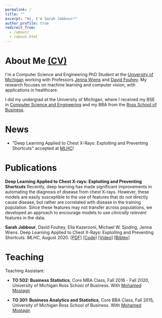 ```yaml
---
permalink: /
title: ""
excerpt: "Hi, I'm Sarah Jabbour!"
author_profile: true
redirect_from: 
  - /about/
  - /about.html
---
```


About Me [(CV)](files/CV.pdf)
===
I'm a Computer Science and Engineering PhD Student at the [University of Michigan](https://umich.edu/) working with Professors [Jenna Wiens](https://wiens-group.engin.umich.edu/) and [David Fouhey](https://web.eecs.umich.edu/~fouhey/). My research focuses on machine learning and computer vision, with applications in healthcare. 

I did my undergrad at the University of Michigan, where I received my BSE in [Computer Science and Engineering](https://cse.engin.umich.edu/) and my BBA from the [Ross School of Business](https://michiganross.umich.edu/). 

News
===
- "Deep Learning Applied to Chest X-Rays: Exploiting and Preventing Shortcuts" accepted at [MLHC](https://www.mlforhc.org/)! 

Publications
===

**Deep Learning Applied to Chest X-rays: Exploiting and Preventing Shortcuts** 
Recently, deep learning has made significant improvements in automating the diagnosis of disease from chest X-rays. However, these models are easily susceptible to the use of features that do not directly cause disease, but rather are correlated with disease in the training population. Since these features may not transfer across populations, we developed an approach to encourage models to use *clinically relevant* features in the data. 

**Sarah Jabbour**, David Fouhey, Ella Kazerooni, Michael W. Sjoding, Jenna Wiens. Deep Learning Applied to Chest X-Rays: Exploiting and Preventing Shortcuts. *MLHC*, August 2020. [\[PDF\]](files/jabbour20.pdf) [\[Code\]](https://gitlab.eecs.umich.edu/mld3/deep-learning-applied-to-chest-x-rays-exploiting-and-preventing-shortcuts) [\[Video\]](https://www.youtube.com/watch?v=xzSL7f5CjzI&t=5s) [\[Bibtex\]](files/jabbour20.bib) 

Teaching
===

Teaching Assistant: 

- **TO 502: Business Statistics**, Core MBA Class, Fall 2016 - Fall 2020,  University of Michigan Ross School of Business. With [Mohamed Mostagir](http://www-personal.umich.edu/~mosta/?_ga=2.50348777.1103566218.1597184050-1647609115.1452647709). 


- **TO 301: Business Analytics and Statistics**, Core BBA Class, Fall 2015,  University of Michigan Ross School of Business. With [Mohamed Mostagir](http://www-personal.umich.edu/~mosta/?_ga=2.50348777.1103566218.1597184050-1647609115.1452647709). 

